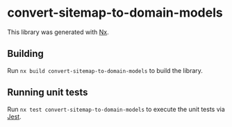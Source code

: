 # convert-sitemap-to-domain-models

This library was generated with [Nx](https://nx.dev).

## Building

Run `nx build convert-sitemap-to-domain-models` to build the library.

## Running unit tests

Run `nx test convert-sitemap-to-domain-models` to execute the unit tests via [Jest](https://jestjs.io).

